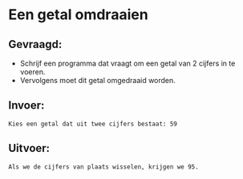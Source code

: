 # Een getal omdraaien


## Gevraagd:

* Schrijf een programma dat vraagt om een getal van 2 cijfers in te voeren. 
* Vervolgens moet dit getal omgedraaid worden.

## Invoer:
```
Kies een getal dat uit twee cijfers bestaat: 59
```

## Uitvoer:

```
Als we de cijfers van plaats wisselen, krijgen we 95.
```
